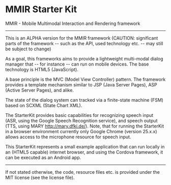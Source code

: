 MMIR Starter Kit
===========

MMIR - Mobile Multimodal Interaction and Rendering framework

----

This is an ALPHA version for the MMIR framework (CAUTION: significant parts of the framework -- such as the API, used technology etc. -- may still be subject to change)

As a goal, this frameworks aims to provide a lightweight multi-modal dialog manager that -- for instance -- can run on mobile devices. The base technology is HTML5 (JavaScript).

A base principle is the MVC (Model View Controller) pattern. The framework provides a template mechanism similar to JSP (Java Server Pages), ASP (Active Server Pages), and alike.

The state of the dialog system can tracked via a finite-state machine (FSM) based on SCXML (State Chart XML).

The StarterKit provides basic capabilities for recognizing speech input (ASR, using the Google Speech Recognition service), and speech output (TTS, using MARY http://mary.dfki.de/). Note, that for running the StarterKit in a browser environment currently only Google Chrome (version 25.x.x) allows access to the microphone resource for speech input.


This StarterKit represents a small example application that can run locally in an (HTML5 capable) internet browser, and using the Cordova framework, it can be executed as an Android app.

----

If not stated otherwise, the code, resource files etc. is provided under the MIT license (see the license file).


